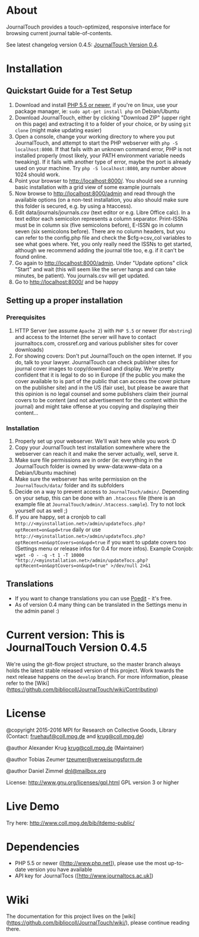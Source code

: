 # About
JournalTouch provides a touch-optimized, responsive interface for browsing current journal table-of-contents.

See latest changelog version 0.4.5: [JournalTouch Version 0.4](doc/github/version_0.4.x.md).

# Installation
## Quickstart Guide for a Test Setup
1. Download and install [PHP 5.5 or newer](https://secure.php.net/downloads.php), if you're on linux, use your package manager, ie: `sudo apt-get install php` on Debian/Ubuntu
2. Download JournalTouch, either by clicking "Download ZIP" (upper right on this page) and extracting it to a folder of your choice, or by using `git clone` (might make updating easier)
3. Open a console, change your working directory to where you put JournalTouch, and attempt to start the PHP webserver with `php -S localhost:8000`. If that fails with an unknown command error, PHP is not installed properly (most likely, your PATH environment variable needs tweaking). If it fails with another type of error, maybe the port is already used on your machine. Try `php -S localhost:8080`, any number above 1024 should work.
4. Point your browser to [http://localhost:8000/](http://localhost:8000). You should see a running basic installation with a grid view of some example journals
5. Now browse to [http://localhost:8000/admin](http://localhost:8000/admin/index.php) and read through the available options (on a non-test installation, you also should make sure this folder is secured, e.g. by using a htaccess).
6. Edit data/journals/journals.csv (text editor or e.g. Libre Office calc). In a text editor each semicolon represents a column separator. Print-ISSNs must be in column six (five semicolons before), E-ISSN go in column seven (six semicolons before). There are no column headers, but you can refer to the config.php file and check the $cfg->csv_col variables to see what goes where. Yet, you only really need the ISSNs to get started, although we recommend adding the journal title too, e.g. if it can't be found online.
7. Go again to [http://localhost:8000/admin](http://localhost:8000/admin/index.php). Under "Update options" click "Start" and wait (this will seem like the server hangs and can take minutes, be patient). You journals.csv will get updated.
8. Go to [http://localhost:8000/](http://localhost:8000) and be happy

## Setting up a proper installation
### Prerequisites
1. HTTP Server (we assume `Apache 2`) with `PHP 5.5` or newer (for `mbstring`) and access to the Internet (the server will have to contact journaltocs.com, crossref.org and various publisher sites for cover downloads)
2. For showing covers: Don't put JournalTouch on the open internet. If you do, talk to your lawyer. JournalTouch can check publisher sites for journal cover images to copy/download and display. We're pretty confident that it is legal to do so in Europe (if the public you make the cover available to is part of the public that can access the cover picture on the publisher site) and in the US (fair use), but please be aware that this opinion is no legal counsel and some publishers claim their journal covers to be content (and not advertisement for the content within the journal) and might take offense at you copying and displaying their content...

### Installation
1. Properly set up your webserver. We'll wait here while you work :D
2. Copy your JournalTouch test installation somewhere where the webserver can reach it and make the server actually, well, serve it.
3. Make sure file permissions are in order (ie: everything in the JournalTouch folder is owned by www-data:www-data on a Debian/Ubuntu machine)
4. Make sure the webserver has write permission on the `JournalTouch/data/` folder and its subfolders
5. Decide on a way to prevent access to `JournalTouch/admin/`. Depending on your setup, this can be done with an `.htaccess` file (there is an example file at `JournalTouch/admin/.htaccess.sample`). Try to not lock yourself out as well ;)
9. If you are happy, set a cronjob to call `http://<myinstallation.net>/admin/updateTocs.php?optRecent=on&upd=true` daily or use `http://<myinstallation.net>/admin/updateTocs.php?optRecent=on&optCovers=on&upd=true` if you want to update covers too (Settings menu or release infos for 0.4 for more infos).
Example Cronjob: `wget -O - -q -t 1 -T 10000 "http://<myinstallation.net>/admin/updateTocs.php?optRecent=on&optCovers=on&upd=true" >/dev/null 2>&1`

## Translations
- If you want to change translations you can use [Poedit](https://poedit.net/) - it's free.
- As of version 0.4 many thing can be translated in the Settings menu in the admin panel :)

# Current version: This is JournalTouch Version 0.4.5

We're using the git-flow project structure, so the master branch always holds the latest stable released version of this project.
Work towards the next release happens on the `develop` branch. For more information, please refer to the [Wiki] (https://github.com/bibliocoll/JournalTouch/wiki/Contributing)

# License
@copyright 2015-2016 MPI for Research on Collective Goods, Library
(Contact: fruehauf@coll.mpg.de and krug@coll.mpg.de)

@author Alexander Krug <krug@coll.mpg.de> (Maintainer)

@author Tobias Zeumer <tzeumer@verweisungsform.de>

@author Daniel Zimmel <dnl@mailbox.org>

License: http://www.gnu.org/licenses/gpl.html GPL version 3 or higher

# Live Demo
Try here: http://www.coll.mpg.de/bib/jtdemo-public/

# Dependencies
- PHP 5.5 or newer ([http://www.php.net]), please use the most up-to-date version you have available
- API key for JournalTocs ([http://www.journaltocs.ac.uk])

# Wiki
The documentation for this project lives on the [wiki] (https://github.com/bibliocoll/JournalTouch/wiki/), please continue reading there.
